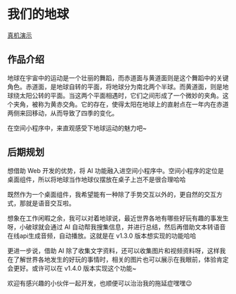 # 我们的地球
[真机演示](https://www.bilibili.com/video/BV1Kb4y1A72y/?vd_source=6d2641c487b0146cd347fcc006207303)

## 作品介绍
地球在宇宙中的运动是一个壮丽的舞蹈，而赤道面与黄道面则是这个舞蹈中的关键角色。赤道面，是地球自转的平面，将地球分为南北两个半球。而黄道面，则是地球绕太阳公转的平面。当这两个平面相遇时，它们之间形成了一个微妙的夹角。这个夹角，被称为黄赤交角。它的存在，使得太阳在地球上的直射点在一年内在赤道两侧来回移动，从而导致了四季的变化。

在空间小程序中，来直观感受下地球运动的魅力吧~

## 后期规划

想借助 Web 开发的优势，将 AI 功能融入进空间小程序中。空间小程序的定位是桌面组件，所以将地球当作地球仪摆放在桌子上岂不是很合理哈哈

既然作为一个桌面组件，我希望能有一种除了手势交互以外的，更自然的交互方式，那就是语音交互啦。

想象在工作闲暇之余，我可以对着地球说，最近世界各地有哪些好玩有趣的事发生呀，小破球就会通过 AI 自动帮我搜集信息，并进行总结，然后再借助文本转语音在线api生成音频，自动播放。这就是在 v1.3.0 版本想实现的功能哈哈

更进一步说，借助 AI 除了收集文字资料，还可以收集图片和视频资料呀，这样我在了解世界各地发生的好玩的事情时，相关的图片也可以展示在我眼前，体验肯定会更好。或许可以在 v1.4.0 版本实现这个功能~

欢迎有感兴趣的小伙伴一起开发，也顺便可以治治我的拖延症嘿嘿😉
